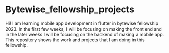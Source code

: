 # Bytewise_fellowship_projects

Hi! I am learning mobile app development in flutter in bytewise fellowship 2023.
In the first few weeks, I will be focusing on making the front end and in the
later weeks I will be focusing on the backend of making a mobile app.
This repositery shows the work and projects that I am doing in this fellowship. 
